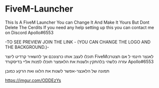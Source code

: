 # FiveM-Launcher
This Is A FiveM Launcher You can Change It And Make It Yours
But Dont Delete The Cerdits
If you need any help setting up this you can contact me on Discord 
Apollo#6553

-TO SEE PREVIEW JOIN THE LINK - (YOU CAN CHANGE THE LOGO AND THE BACKGROUND.)-

תוכלו לעצב אותו כרצונכם אך להשאיר קרדיט ליוצר FiveMלאנצר חינמי ל 
אם תצטרכו עזרה כלשהי בלהתקין ולשנות את הלאמצר תוכלו לפנות אליי בדיסקורד
Apollo#6553

תמונה של הלאנצר-אפשר לשנות את הלוגו ואת הרקע כמובן

https://imgur.com/ODDEzYs
